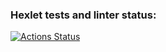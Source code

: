 ### Hexlet tests and linter status:
[![Actions Status](https://github.com/Alatr/frontend-project-lvl4/workflows/hexlet-check/badge.svg)](https://github.com/Alatr/frontend-project-lvl4/actions)